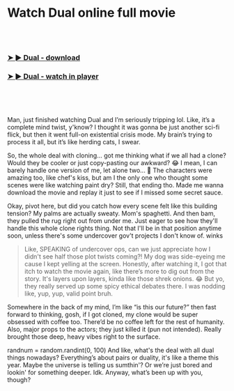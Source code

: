 <h1>Watch Dual online full movie</h1>


<br><br>

<h3><a href="https://Rons-ovstalolod1979.github.io/haicxtrbzk/">➤ ► Dual - download</a></h3> 
<h3><a href="https://Rons-ovstalolod1979.github.io/haicxtrbzk/">➤ ► Dual - watch in player</a></h3>


<br><br><br>


Man, just finished watching Dual and I’m seriously tripping lol. Like, it’s a complete mind twist, y'know? I thought it was gonna be just another sci-fi flick, but then it went full-on existential crisis mode. My brain’s trying to process it all, but it’s like herding cats, I swear.

So, the whole deal with cloning... got me thinking what if we all had a clone? Would they be cooler or just copy-pasting our awkward? 😂 I mean, I can barely handle one version of me, let alone two... 👀 The characters were amazing too, like chef's kiss, but am I the only one who thought some scenes were like watching paint dry? Still, that ending tho. Made me wanna download the movie and replay it just to see if I missed some secret sauce.

Okay, pivot here, but did you catch how every scene felt like this building tension? My palms are actually sweaty. Mom's spaghetti. And then bam, they pulled the rug right out from under me. Just eager to see how they'll handle this whole clone rights thing. Not that I'll be in that position anytime soon, unless there's some undercover gov't projects I don't know of. winks

> Like, SPEAKING of undercover ops, can we just appreciate how I didn't see half those plot twists coming?! My dog was side-eyeing me cause I kept yelling at the screen. Honestly, after watching it, I got that itch to watch the movie again, like there’s more to dig out from the story. It's layers upon layers, kinda like those shrek onions. 😂 But yo, they really served up some spicy ethical debates there. I was nodding like, yup, yup, valid point bruh.

Somewhere in the back of my mind, I’m like “is this our future?” then fast forward to thinking, gosh, if I got cloned, my clone would be super obsessed with coffee too. There’d be no coffee left for the rest of humanity. Also, major props to the actors; they just killed it (pun not intended). Really brought those deep, heavy vibes right to the surface.

randnum = random.randint(0, 100)
And like, what's the deal with all dual things nowadays? Everything’s about pairs or duality, it's like a theme this year. Maybe the universe is telling us sumthin'? Or we’re just bored and lookin' for something deeper. Idk. Anyway, what’s been up with you, though?
